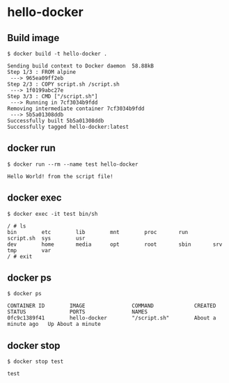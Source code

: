 # hello-docker

## Build image
```
$ docker build -t hello-docker .
```
```
Sending build context to Docker daemon  58.88kB
Step 1/3 : FROM alpine
 ---> 965ea09ff2eb
Step 2/3 : COPY script.sh /script.sh
 ---> 1f0199abc27e
Step 3/3 : CMD ["/script.sh"]
 ---> Running in 7cf3034b9fdd
Removing intermediate container 7cf3034b9fdd
 ---> 5b5a01308ddb
Successfully built 5b5a01308ddb
Successfully tagged hello-docker:latest
```

## docker run

```
$ docker run --rm --name test hello-docker
```
```
Hello World! from the script file!
```

## docker exec

```
$ docker exec -it test bin/sh
```
```
/ # ls
bin        etc        lib        mnt        proc       run        script.sh  sys        usr
dev        home       media      opt        root       sbin       srv        tmp        var
/ # exit
```

## docker ps
```
$ docker ps
```
```
CONTAINER ID        IMAGE               COMMAND             CREATED              STATUS              PORTS               NAMES
0fc9c1389f41        hello-docker        "/script.sh"        About a minute ago   Up About a minute  
```

## docker stop
```
$ docker stop test
```
```
test
```
